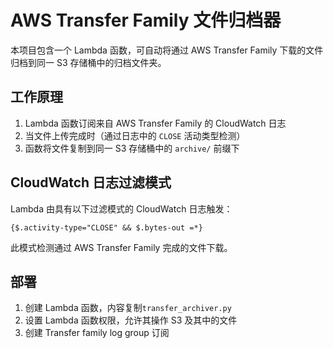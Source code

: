 

# AWS Transfer Family 文件归档器

本项目包含一个 Lambda 函数，可自动将通过 AWS Transfer Family 下载的文件归档到同一 S3 存储桶中的归档文件夹。

## 工作原理

1. Lambda 函数订阅来自 AWS Transfer Family 的 CloudWatch 日志
2. 当文件上传完成时（通过日志中的 `CLOSE` 活动类型检测）
3. 函数将文件复制到同一 S3 存储桶中的 `archive/` 前缀下

## CloudWatch 日志过滤模式

Lambda 由具有以下过滤模式的 CloudWatch 日志触发：

```
{$.activity-type="CLOSE" && $.bytes-out =*}
```

此模式检测通过 AWS Transfer Family 完成的文件下载。

## 部署

1. 创建 Lambda 函数，内容复制`transfer_archiver.py`
2. 设置 Lambda 函数权限，允许其操作 S3 及其中的文件
3. 创建 Transfer family log group 订阅

